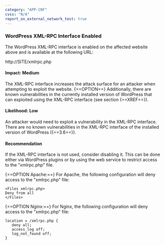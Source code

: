 ```yaml
---
category: "APP-CNF"
cvss: "N/A"
report_on_external_network_test: true
---
```

### WordPress XML-RPC Interface Enabled
The WordPress XML-RPC interface is enabled on the affected website above and is available at the following URL:

http://SITE/xmlrpc.php
#### Impact: Medium
The XML-RPC interface increases the attack surface for an attacker when attempting to exploit the website. {==OPTION==} Additionally, there are known vulnerabilities in the currently installed version of WordPress that can exploited using the XML-RPC interface (see section {==XREF==}).
#### Likelihood: Low
An attacker would need to exploit a vulnerability in the XML-RPC interface. There are no known vulnerabilities in the XML-RPC interface of the installed version of WordPress ({==3.6==}).
#### Recommendation
If the XML-RPC interface is not used, consider disabling it. This can be done either via WordPress plugins or by using the web service to restrict access to the "xmlrpc.php" file.

{==OPTION Apache:==} For Apache, the following configuration will deny access to the "xmlrpc.php" file:

```
<Files xmlrpc.php>
Deny from all
</Files>
```

{==OPTION Nginx:==} For Nginx, the following configuration will deny access to the "xmlrpc.php" file:

```
location = /xmlrpc.php {
   deny all;
   access_log off;
   log_not_found off;
}
```
